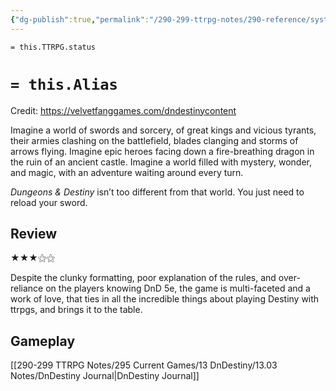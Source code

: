 ```yaml
---
{"dg-publish":true,"permalink":"/290-299-ttrpg-notes/290-reference/systems/sys-large/dn-destiny/"}
---
```


`= this.TTRPG.status` 

# `= this.Alias`
Credit: https://velvetfanggames.com/dndestinycontent

Imagine a world of swords and sorcery, of great kings and vicious tyrants, their armies clashing on the battlefield, blades clanging and storms of arrows flying. Imagine epic heroes facing down a fire-breathing dragon in the ruin of an ancient castle. Imagine a world filled with mystery, wonder, and magic, with an adventure waiting around every turn.

_Dungeons & Destiny_ isn’t too different from that world. You just need to reload your sword.

## Review

★★★⚝⚝ 

Despite the clunky formatting, poor explanation of the rules, and over-reliance on the players knowing DnD 5e, the game is multi-faceted and a work of love, that ties in all the incredible things about playing Destiny with ttrpgs, and brings it to the table. 

## Gameplay

[[290-299 TTRPG Notes/295 Current Games/13 DnDestiny/13.03 Notes/DnDestiny Journal\|DnDestiny Journal]]